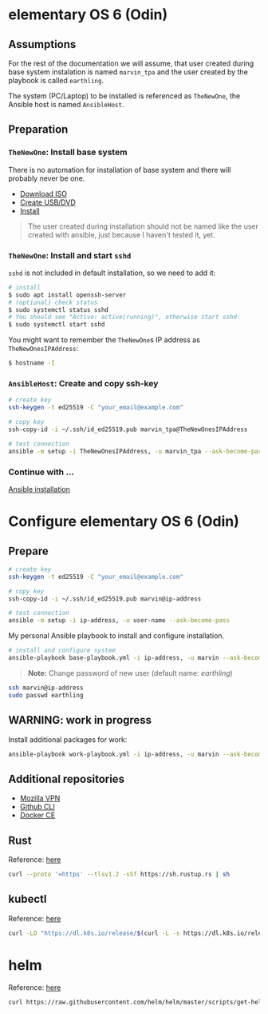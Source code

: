 # elementary OS 6 (Odin)

## Assumptions

For the rest of the documentation we will assume, that user created during
base system instalation is named `marvin_tpa` and the user created by the
playbook is called `earthling`.

The system (PC/Laptop) to be installed is referenced as `TheNewOne`, the Ansible
host is named `AnsibleHost`.

## Preparation

### `TheNewOne`: Install base system

There is no automation for installation of base system and there will probably never be one.

- [Download ISO](https://elementary.io/)
- [Create USB/DVD](https://elementary.io/docs/installation#creating-an-installation-medium)
- [Install](https://elementary.io/docs/installation#choose-operating-system)

> The user created during installation should not be named like the user
created with ansible, just because I haven't tested it, yet.

### `TheNewOne`: Install and start `sshd`

`sshd` is not included in default installation, so we need to add it:

```bash
# install
$ sudo apt install openssh-server
# (optional) check status
$ sudo systemctl status sshd
# You should see "Active: active(running)", otherwise start sshd:
$ sudo systemctl start sshd
```

You might want to remember the `TheNewOne`s IP address as `TheNewOnesIPAddress`:
```bash
$ hostname -I
```

### `AnsibleHost`: Create and copy ssh-key

```bash
# create key
ssh-keygen -t ed25519 -C "your_email@example.com"

# copy key
ssh-copy-id -i ~/.ssh/id_ed25519.pub marvin_tpa@TheNewOnesIPAddress

# test connection
ansible -m setup -i TheNewOnesIPAddress, -u marvin_tpa --ask-become-pass
```

### Continue with ...

[Ansible installation](ansible/README.md)

# Configure elementary OS 6 (Odin)

## Prepare

```bash
# create key
ssh-keygen -t ed25519 -C "your_email@example.com"

# copy key
ssh-copy-id -i ~/.ssh/id_ed25519.pub marvin@ip-address

# test connection
ansible -m setup -i ip-address, -u user-name --ask-become-pass
```

My personal Ansible playbook to install and configure installation.

```bash
# install and configure system
ansible-playbook base-playbook.yml -i ip-address, -u marvin --ask-become-pass
```

> **Note:** Change password of new user (default name: *earthling*)

```bash
ssh marvin@ip-address
sudo passwd earthling
```

## WARNING: work in progress

Install additional packages for work:

```bash
ansible-playbook work-playbook.yml -i ip-address, -u marvin --ask-become-pass
```



## Additional repositories

- [Mozilla VPN](https://support.mozilla.org/en-US/kb/how-install-mozilla-vpn-linux-computer)
- [Github CLI](https://github.com/cli/cli/blob/trunk/docs/install_linux.md#official-sources)
- [Docker CE](https://docs.docker.com/engine/install/ubuntu/)

## Rust

Reference: [here](https://www.rust-lang.org/tools/install)

```bash
curl --proto '=https' --tlsv1.2 -sSf https://sh.rustup.rs | sh
```

## kubectl

Reference: [here](https://kubernetes.io/docs/tasks/tools/install-kubectl-linux/#install-kubectl-binary-with-curl-on-linux)

```bash
curl -LO "https://dl.k8s.io/release/$(curl -L -s https://dl.k8s.io/release/stable.txt)/bin/linux/amd64/kubectl"
```

# helm

Reference: [here](https://helm.sh/docs/intro/install/#from-script)

```bash
curl https://raw.githubusercontent.com/helm/helm/master/scripts/get-helm-3 | bash
```
